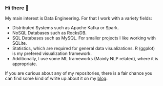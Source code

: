 ### Hi there 👋

My main interest is Data Engineering. For that I work with a variety fields:

- Distributed Systems such as Apache Kafka or Spark.
- NoSQL Databases such as RocksDB.
- SQL Databases such as MySQL. For smaller projects I like working with SQLite.
- Statistics, which are required for general data visualizations. R (ggplot) is my prefered visualization framework.
- Additionally, I use some ML frameworks (Mainly NLP related), where it is appropriate.

If you are curious about any of my repositories, there is a fair chance you can find some kind of write up about it on my [blog](https://huti26.github.io/).
